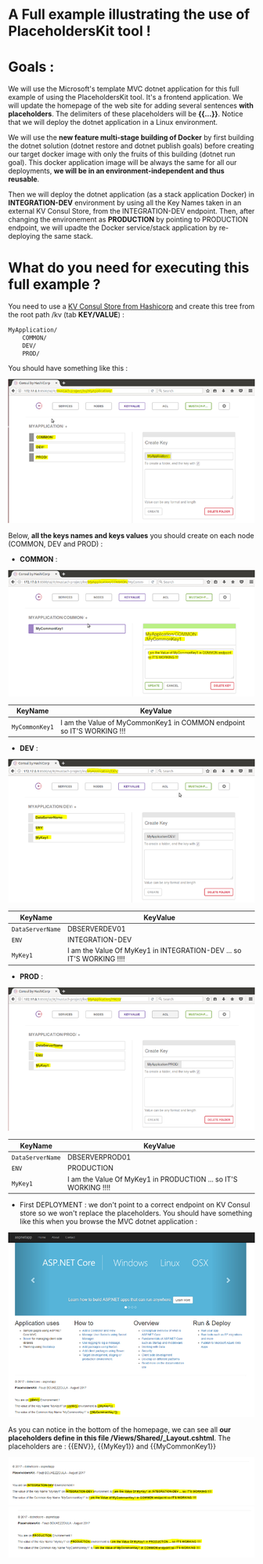 # A Full example illustrating the use of PlaceholdersKit tool ! 

# Goals :

We will use the Microsoft's template MVC dotnet application for this full example of using the PlaceholdersKit tool. It's a frontend application. We will update the homepage of the web site for adding several sentences **with placeholders**. The delimiters of these placeholders will be **{{...}}**. Notice that we will deploy the dotnet application in a Linux environment.

We will use the **new feature multi-stage building of Docker** by first building the dotnet solution (dotnet restore and dotnet publish goals) before creating our target docker image with only the fruits of this building (dotnet run goal). This docker application image will be always the same for all our deployments, **we will be in an environment-independent and thus reusable**. 

Then we will deploy the dotnet application (as a stack application Docker) in **INTEGRATION-DEV** environment by using all the Key Names taken in an external KV Consul Store, from the INTEGRATION-DEV endpoint. Then, after changing the environement as **PRODUCTION** by pointing to PRODUCTION endpoint, we will upadte the Docker service/stack application by re-deploying the same stack. 

# What do you need for executing this full example ?

You need to use a [KV Consul Store from Hashicorp](https://www.hashicorp.com/blog/consul-announcement/) and create this tree from the root path /kv  (tab **KEY/VALUE**) :

```
MyApplication/
    COMMON/
    DEV/
    PROD/
```
You should have something like this :

<img src="../ressources/consul_01.png">

Below, **all the keys names and keys values** you should create on each node (COMMON, DEV and PROD) :

* **COMMON** :

<img src="../ressources/consul_common.png">

| KeyName | KeyValue |
| --- | --- |
| `MyCommonKey1` | I am the Value of MyCommonKey1 in COMMON endpoint so IT'S WORKING !!! |

* **DEV** :

<img src="../ressources/consul_dev.png">
  
  | KeyName | KeyValue |
| --- | --- |
| `DataServerName` | DBSERVERDEV01 |
| `ENV` | INTEGRATION-DEV |
| `MyKey1` | I am the Value Of MyKey1 in INTEGRATION-DEV ... so IT'S WORKING !!!! |

* **PROD** :

<img src="../ressources/consul_prod.png">

| KeyName | KeyValue |
| --- | --- |
| `DataServerName` | DBSERVERPROD01 |
| `ENV` | PRODUCTION |
| `MyKey1` | I am the Value Of MyKey1 in PRODUCTION ... so IT'S WORKING !!!! |


* First DEPLOYMENT : we don't point to a correct endpoint on KV Consul store so we won't replace the placeholders. You should have something like this when you browse the MVC dotnet application :

<img src="../ressources/homepage_vierge.png">

As you can notice in the bottom of the homepage, we can see all **our placeholders define in this file /Views/Shared/_Layout.cshtml**. The placeholders are : {{ENV}}, {{MyKey1}} and {{MyCommonKey1}}


  <img src="../ressources/homepage_dev.png">




  <img src="../ressources/homepage_prod.png">


